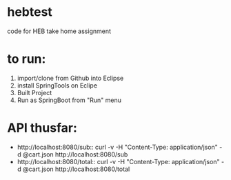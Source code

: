 # hebtest
code for HEB take home assignment

# to run: 
<ol>
<li>import/clone from Github into Eclipse
<li>install SpringTools on Eclipe
<li>Built Project
<li>Run as SpringBoot from "Run" menu
</ol>


# API thusfar: 

<uL>
<li>http://localhost:8080/sub::
    curl -v -H "Content-Type: application/json" -d @cart.json http://localhost:8080/sub
<li>http://localhost:8080/total::
    curl -v -H "Content-Type: application/json" -d @cart.json http://localhost:8080/total
</ul>

